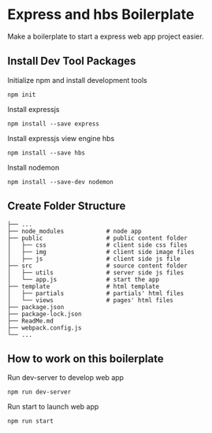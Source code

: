 # Express and hbs Boilerplate 

Make a boilerplate to start a express web app project easier.

## Install Dev Tool Packages

Initialize npm and install development tools
```
npm init
```

Install expressjs
```
npm install --save express
```

Install expressjs view engine hbs
```
npm install --save hbs
```

Install nodemon
```
npm install --save-dev nodemon
```

## Create Folder Structure
```
├── ...
├── node_modules            # node app
├── public                  # public content folder
│   ├── css                 # client side css files
│   ├── img                 # client side image files
│   ├── js                  # client side js file
├── src                     # source content folder
│   ├── utils               # server side js files
│   └── app.js              # start the app
├── template                # html template
│   ├── partials            # partials' html files
│   └── views               # pages' html files
├── package.json            
├── package-lock.json
├── ReadMe.md          
├── webpack.config.js       
└── ...
```

## How to work on this boilerplate

Run dev-server to develop web app
```
npm run dev-server 
```

Run start to launch web app
```
npm run start
```